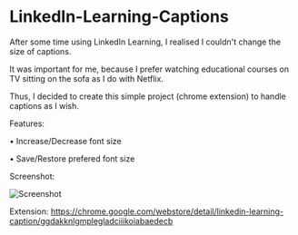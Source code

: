 # LinkedIn-Learning-Captions

After some time using LinkedIn Learning, I realised I couldn't change the size of captions. 

It was important for me, because I prefer watching educational courses on TV sitting on the sofa as I do with Netflix.

Thus, I decided to create this simple project (chrome extension) to handle captions as I wish.

Features:

• Increase/Decrease font size

• Save/Restore prefered font size

Screenshot:

![Screenshot](https://github.com/spnm/LinkedIn-Learning-Captions/blob/master/image.png)

Extension: https://chrome.google.com/webstore/detail/linkedin-learning-caption/ggdakknlgmplegladciiikoiabaedecb
